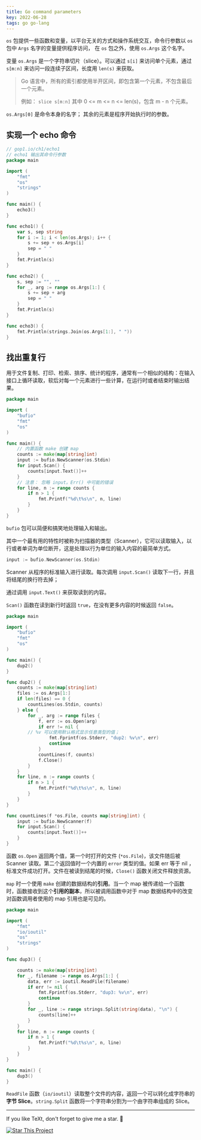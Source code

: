 ```yaml
---
title: Go command parameters
key: 2022-06-28
tags: go go-lang
---
```


`os` 包提供一些函数和变量，以平台无关的方式和操作系统交互，命令行参数以 `os` 包中 `Args` 名字的变量提供程序访问， 在 `os` 包之外，使用 `os.Args` 这个名字。

<!--more-->

变量 `os.Args` 是一个字符串切片（slice）。可以通过 `s[i]` 来访问单个元素，通过 `s[m:n]` 来访问一段连续子区间，长度用 `len(s)` 来获取。

> Go 语言中，所有的索引都使用半开区间，即包含第一个元素，不包含最后一个元素。
>
> 例如： `slice s[m:n]` 其中 0 <= m <= n <= len(s)，包含 m - n 个元素。

`os.Args[0]` 是命令本身的名字； 其余的元素是程序开始执行时的参数。



## 实现一个 echo 命令

```go
// gop1.io/ch1/echo1
// echo1 输出其命令行参数
package main

import (
	"fmt"
	"os"
	"strings"
)

func main() {
	echo3()
}

func echo1() {
	var s, sep string
	for i := 1; i < len(os.Args); i++ {
		s += sep + os.Args[i]
		sep = " "
	}
	fmt.Println(s)
}

func echo2() {
	s, sep := "", ""
	for _, arg := range os.Args[1:] {
		s += sep + arg
		sep = " "
	}
	fmt.Println(s)
}

func echo3() {
	fmt.Println(strings.Join(os.Args[1:], " "))
}

```

## 找出重复行

用于文件复制、打印、检索、排序、统计的程序，通常有一个相似的结构：在输入接口上循环读取，软后对每一个元素进行一些计算，在运行时或者结束时输出结果。

```go
package main

import (
	"bufio"
	"fmt"
	"os"
)

func main() {
	// 内置函数 make 创建 map
	counts := make(map[string]int)
	input := bufio.NewScanner(os.Stdin)
	for input.Scan() {
		counts[input.Text()]++
	}
	// 注意： 忽略 input。Err() 中可能的错误
	for line, n := range counts {
		if n > 1 {
			fmt.Printf("%d\t%s\n", n, line)
		}
	}
}

```

`bufio` 包可以简便和搞笑地处理输入和输出。

其中一个最有用的特性时被称为扫描器的类型（Scanner），它可以读取输入，以行或者单词为单位断开，这是处理以行为单位的输入内容的最简单方式。

```go
input := bufio.NewScanner(os.Stdin)
```

Scanner 从程序的标准输入进行读取。每次调用 `input.Scan()` 读取下一行，并且将结尾的换行符去掉；

通过调用 `input.Text()` 来获取读到的内容。

`Scan()` 函数在读到新行时返回 `true`，在没有更多内容的时候返回 `false`。



```go
package main

import (
	"bufio"
	"fmt"
	"os"
)

func main() {
	dup2()
}

func dup2() {
	counts := make(map[string]int)
	files := os.Args[1:]
	if len(files) == 0 {
		countLines(os.Stdin, counts)
	} else {
		for _, arg := range files {
			f, err := os.Open(arg)
			if err != nil {
        // %v 可以使用默认格式显示任意类型的值；
				fmt.Fprintf(os.Stderr, "dup2: %v\n", err)
				continue
			}
			countLines(f, counts)
			f.Close()
		}
	}
	for line, n := range counts {
		if n > 1 {
			fmt.Printf("%d\t%s\n", n, line)
		}
	}
}

func countLines(f *os.File, counts map[string]int) {
	input := bufio.NewScanner(f)
	for input.Scan() {
		counts[input.Text()]++
	}
}

```

函数 `os.Open` 返回两个值，第一个时打开的文件 (`*os.File`)，该文件随后被 Scanner 读取。第二个返回值时一个内置的 `error` 类型的值。如果 err 等于 nil ，标准文件成功打开。文件在被读到结尾的时候，`Close()` 函数关闭文件释放资源。

`map` 时一个使用 `make` 创建的数据结构的**引用**。当一个 map 被传递给一个函数时，函数接收到这个**引用的副本**，所以被调用函数中对于 map 数据结构中的改变对函数调用者使用的 map 引用也是可见的。



```go
package main

import (
	"fmt"
	"io/ioutil"
	"os"
	"strings"
)

func dup3() {

	counts := make(map[string]int)
	for _, filename := range os.Args[1:] {
		data, err := ioutil.ReadFile(filename)
		if err != nil {
			fmt.Fprintf(os.Stderr, "dup3: %v\n", err)
			continue
		}
		for _, line := range strings.Split(string(data), "\n") {
			counts[line]++
		}
	}
	for line, n := range counts {
		if n > 1 {
			fmt.Printf("%d\t%s\n", n, line)
		}
	}
}

func main() {
	dup3()
}

```

`ReadFile` 函数（`io/ioutil`）读取整个文件的内容，返回一个可以转化成字符串的**字节 Slice**。`string.Split` 函数将一个字符串分割为一个由字符串组成的 Slice。

---

If you like TeXt, don't forget to give me a star. :star2:

[![Star This Project](https://img.shields.io/github/stars/kitian616/jekyll-TeXt-theme.svg?label=Stars&style=social)](https://github.com/kitian616/jekyll-TeXt-theme/)

